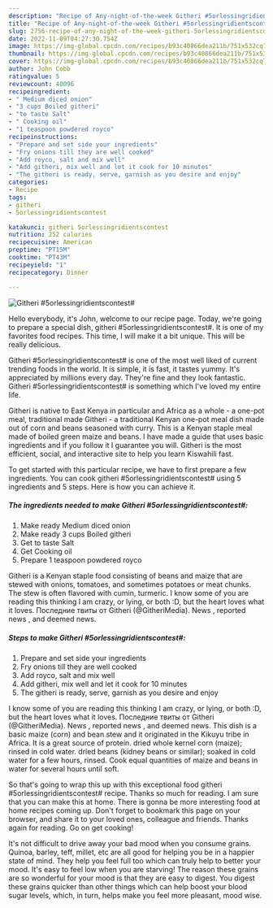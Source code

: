 ```yaml
---
description: "Recipe of Any-night-of-the-week Githeri #5orlessingridientscontest#"
title: "Recipe of Any-night-of-the-week Githeri #5orlessingridientscontest#"
slug: 2756-recipe-of-any-night-of-the-week-githeri-5orlessingridientscontest
date: 2022-11-09T04:27:30.754Z
image: https://img-global.cpcdn.com/recipes/b93c40866dea211b/751x532cq70/githeri-5orlessingridientscontest-recipe-main-photo.jpg
thumbnail: https://img-global.cpcdn.com/recipes/b93c40866dea211b/751x532cq70/githeri-5orlessingridientscontest-recipe-main-photo.jpg
cover: https://img-global.cpcdn.com/recipes/b93c40866dea211b/751x532cq70/githeri-5orlessingridientscontest-recipe-main-photo.jpg
author: John Cobb
ratingvalue: 5
reviewcount: 40096
recipeingredient:
- " Medium diced onion"
- "3 cups Boiled githeri"
- "to taste Salt"
- " Cooking oil"
- "1 teaspoon powdered royco"
recipeinstructions:
- "Prepare and set side your ingredients"
- "Fry onions till they are well cooked"
- "Add royco, salt and mix well"
- "Add githeri, mix well and let it cook for 10 minutes"
- "The githeri is ready, serve, garnish as you desire and enjoy"
categories:
- Recipe
tags:
- githeri
- 5orlessingridientscontest

katakunci: githeri 5orlessingridientscontest 
nutrition: 252 calories
recipecuisine: American
preptime: "PT15M"
cooktime: "PT43M"
recipeyield: "1"
recipecategory: Dinner

---
```



![Githeri #5orlessingridientscontest#](https://img-global.cpcdn.com/recipes/b93c40866dea211b/751x532cq70/githeri-5orlessingridientscontest-recipe-main-photo.jpg)

Hello everybody, it's John, welcome to our recipe page. Today, we're going to prepare a special dish, githeri #5orlessingridientscontest#. It is one of my favorites food recipes. This time, I will make it a bit unique. This will be really delicious.

Githeri #5orlessingridientscontest# is one of the most well liked of current trending foods in the world. It is simple, it is fast, it tastes yummy. It's appreciated by millions every day. They're fine and they look fantastic. Githeri #5orlessingridientscontest# is something which I've loved my entire life.

Githeri is native to East Kenya in particular and Africa as a whole - a one-pot meal, traditional made Githeri - a traditional Kenyan one-pot meal dish made out of corn and beans seasoned with curry. This is a Kenyan staple meal made of boiled green maize and beans. I have made a guide that uses basic ingredients and if you follow it I guarantee you will. Githeri is the most efficient, social, and interactive site to help you learn Kiswahili fast.


To get started with this particular recipe, we have to first prepare a few ingredients. You can cook githeri #5orlessingridientscontest# using 5 ingredients and 5 steps. Here is how you can achieve it.

<!--inarticleads1-->

##### The ingredients needed to make Githeri #5orlessingridientscontest#:

1. Make ready  Medium diced onion
1. Make ready 3 cups Boiled githeri
1. Get to taste Salt
1. Get  Cooking oil
1. Prepare 1 teaspoon powdered royco


Githeri is a Kenyan staple food consisting of beans and maize that are stewed with onions, tomatoes, and sometimes potatoes or meat chunks. The stew is often flavored with cumin, turmeric. I know some of you are reading this thinking I am crazy, or lying, or both :D, but the heart loves what it loves. Последние твиты от Githeri (@GitheriMedia). News , reported news , and deemed news. 

<!--inarticleads2-->

##### Steps to make Githeri #5orlessingridientscontest#:

1. Prepare and set side your ingredients
1. Fry onions till they are well cooked
1. Add royco, salt and mix well
1. Add githeri, mix well and let it cook for 10 minutes
1. The githeri is ready, serve, garnish as you desire and enjoy


I know some of you are reading this thinking I am crazy, or lying, or both :D, but the heart loves what it loves. Последние твиты от Githeri (@GitheriMedia). News , reported news , and deemed news. This dish is a basic maize (corn) and bean stew and it originated in the Kikuyu tribe in Africa. It is a great source of protein. dried whole kernel corn (maize); rinsed in cold water. dried beans (kidney beans or similar); soaked in cold water for a few hours, rinsed. Cook equal quantities of maize and beans in water for several hours until soft. 

So that's going to wrap this up with this exceptional food githeri #5orlessingridientscontest# recipe. Thanks so much for reading. I am sure that you can make this at home. There is gonna be more interesting food at home recipes coming up. Don't forget to bookmark this page on your browser, and share it to your loved ones, colleague and friends. Thanks again for reading. Go on get cooking!

It's not difficult to drive away your bad mood when you consume grains. Quinoa, barley, teff, millet, etc are all good for helping you be in a happier state of mind. They help you feel full too which can truly help to better your mood. It's easy to feel low when you are starving! The reason these grains are so wonderful for your mood is that they are easy to digest. You digest these grains quicker than other things which can help boost your blood sugar levels, which, in turn, helps make you feel more pleasant, mood wise.

